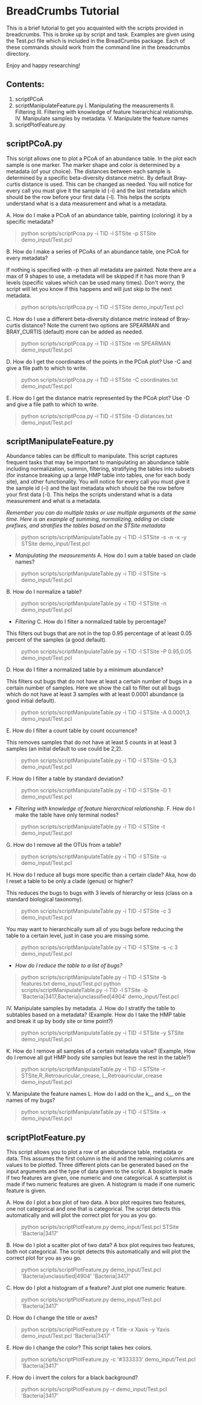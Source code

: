 # BreadCrumbs Tutorial #

This is a brief tutorial to get you acquainted with the scripts provided in breadcrumbs. This is broke up by script and task. Examples are given using the Test.pcl file which is included in the BreadCrumbs package. Each of these commands should work from the command line in the breadcrumbs directory.

Enjoy and happy researching!

## Contents: ##
1. scriptPCoA
2. scriptManipulateFeature.py
I. Manipulating the measurements
II. Filtering
III. Filtering with knowledge of feature hierarchical relationship.
IV. Manipulate samples by metadata.
V. Manipulate the feature names
3. scriptPlotFeature.py

## scriptPCoA.py ##
This script allows one to plot a PCoA of an abundance table. In the plot each sample is one marker. The marker shape and color is determined by a metadata (of your choice). The distances between each sample is determined by a specific beta-diversity distance metric. By default Bray-curtis distance is used. This can be changed as needed. You will notice for every call you must give it the sample id (-i) and the last metadata which should be the row before your first data (-l). This helps the scripts understand what is a data measurement and what is a metadata.

A. How do I make a PCoA of an abundance table, painting (coloring) it by a specific metadata?

> python scripts/scriptPcoa.py -i TID -l STSite -p STSite demo_input/Test.pcl

B. How do I make a series of PCoAs of an abundance table, one PCoA for every metadata?

If nothing is specified with -p then all metadata are painted. Note there are a max of 9 shapes to use, a metadata will be skipped if it has more than 9 levels (specific values which can be used many times). Don't worry, the script will let you know if this happens and will just skip to the next metadata.

> python scripts/scriptPcoa.py -i TID -l STSite demo_input/Test.pcl

C. How do I use a different beta-diversity distance metric instead of Bray-curtis distance?
Note the current two options are SPEARMAN and BRAY_CURTIS (default) more can be added as needed.

> python scripts/scriptPcoa.py -i TID -l STSite -m SPEARMAN demo_input/Test.pcl

D. How do I get the coordinates of the points in the PCoA plot? Use -C and give a file path to which to write.

> python scripts/scriptPcoa.py -i TID -l STSite -C coordinates.txt demo_input/Test.pcl

E. How do I get the distance matrix represented by the PCoA plot? Use -D and give a file path to which to write.

> python scripts/scriptPcoa.py -i TID -l STSite -D distances.txt demo_input/Test.pcl

## scriptManipulateFeature.py ##
Abundance tables can be difficult to manipulate. This script captures frequent tasks that may be important to manipulating an abundance table including normalization, summin, filtering, stratifying the tables into subsets (for instance breaking up a large HMP table into tables, one for each body site), and other functionality. You will notice for every call you must give it the sample id (-i) and the last metadata which should be the row before your first data (-l). This helps the scripts understand what is a data measurement and what is a metadata.

_Remember you can do multiple tasks or use multiple arguments at the same time._
_Here is an example of summing, normalizing, adding on clade prefixes, and stratifies the tables based on the STSite metadata_

> python scripts/scriptManipulateTable.py -i TID -l STSite -s -n -x -y STSite demo_input/Test.pcl

* *Manipulating the measurements*
A. How do I sum a table based on clade names?

> python scripts/scriptManipulateTable.py -i TID -l STSite -s demo_input/Test.pcl

B. How do I normalize a table?

> python scripts/scriptManipulateTable.py -i TID -l STSite -n demo_input/Test.pcl

* *Filtering*
C. How do I filter a normalized table by percentage?

This filters out bugs that are not in the top 0.95 percentage of at least 0.05 percent of the samples (a good default).

> python scripts/scriptManipulateTable.py -i TID -l STSite -P 0.95,0.05 demo_input/Test.pcl

D. How do I filter a normalized table by a minimum abundance?

This filters out bugs that do not have at least a certain number of bugs in a certain number of samples. Here we show
the call to filter out all bugs which do not have at least 3 samples with at least 0.0001 abundance (a good initial default).

> python scripts/scriptManipulateTable.py -i TID -l STSite -A 0.0001,3 demo_input/Test.pcl

E. How do I filter a count table by count occurrence?

This removes samples that do not have at least 5 counts in at least 3 samples (an initial default to use could be 2,2).

> python scripts/scriptManipulateTable.py -i TID -l STSite -O 5,3 demo_input/Test.pcl

F. How do I filter a table by standard deviation?

> python scripts/scriptManipulateTable.py -i TID -l STSite -D 1 demo_input/Test.pcl

* *Filtering with knowledge of feature hierarchical relationship.*
F. How do I make the table have only terminal nodes?

> python scripts/scriptManipulateTable.py -i TID -l STSite -t demo_input/Test.pcl

G. How do I remove all the OTUs from a table?

> python scripts/scriptManipulateTable.py -i TID -l STSite -u demo_input/Test.pcl

H. How do I reduce all bugs more specific than a certain clade? Aka, how do I reset a table to be only a clade (genus) or higher?

This reduces the bugs to bugs with 3 levels of hierarchy or less (class on a standard biological taxonomy).

> python scripts/scriptManipulateTable.py -i TID -l STSite -c 3 demo_input/Test.pcl

You may want to hierarchically sum all of you bugs before reducing the table to a certain level, just in case you are missing some.

> python scripts/scriptManipulateTable.py -i TID -l STSite -s -c 3 demo_input/Test.pcl

* *How do I reduce the table to a list of bugs?*

> python scripts/scriptManipulateTable.py -i TID -l STSite -b features.txt demo_input/Test.pcl
> python scripts/scriptManipulateTable.py -i TID -l STSite -b 'Bacteria|3417,Bacteria|unclassified|4904' demo_input/Test.pcl

IV. Manipulate samples by metadata.
J. How do I stratify the table to subtables based on a metadata? (Example. How do I take the HMP table and break it up by body site or time point?)

> python scripts/scriptManipulateTable.py -i TID -l STSite -y STSite demo_input/Test.pcl

K. How do I remove all samples of a certain metadata value? (Example, How do I remove all gut HMP body site samples but leave the rest in the table?)

> python scripts/scriptManipulateTable.py -i TID -l STSite -r STSite,R_Retroauricular_crease, L_Retroauricular_crease demo_input/Test.pcl

V. Manipulate the feature names
L. How do I add on the k__ and s__ on the names of my bugs?

> python scripts/scriptManipulateTable.py -i TID -l STSite -x demo_input/Test.pcl


## scriptPlotFeature.py ##
This script allows you to plot a row of an abundance table, metadata or data. This assumes the first column is the id and the remaining columns are values to be plotted. Three different plots can be generated based on the input arguments and the type of data given to the script. A boxplot is made if two features are given, one numeric and one categorical. A scatterplot is made if two numeric features are given. A histogram is made if one numeric feature is given. 

A. How do I plot a box plot of two data.
A box plot requires two features, one not categorical and one that is categorical. The script detects this automatically and will plot the correct plot for you as you go.

> python scripts/scriptPlotFeature.py demo_input/Test.pcl STSite 'Bacteria|3417'

B. How do I plot a scatter plot of two data?
A box plot requires two features, both not categorical. The script detects this automatically and will plot the correct plot for you as you go.

> python scripts/scriptPlotFeature.py demo_input/Test.pcl 'Bacteria|unclassified|4904' 'Bacteria|3417'

C. How do I plot a histogram of a feature?
Just plot one numeric feature.

> python scripts/scriptPlotFeature.py demo_input/Test.pcl 'Bacteria|3417'

D. How do I change the title or axes?

> python scripts/scriptPlotFeature.py -t Title -x Xaxis -y Yaxis demo_input/Test.pcl 'Bacteria|3417'

E. How do I change the color?
This script takes hex colors.

> python scripts/scriptPlotFeature.py -c '#333333' demo_input/Test.pcl 'Bacteria|3417'

F. How do i invert the colors for a black background?

> python scripts/scriptPlotFeature.py -r demo_input/Test.pcl 'Bacteria|3417'
